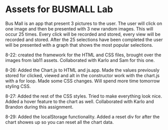 # Assets for BUSMALL Lab

Bus Mall is an app that present 3 pictures to the user. The user will click on one image and then be presented with 3 new random images. This will occur 25 times. Every click will be recorded and stored, every view will be recorded and stored. After the 25 selections have been completed the user will be presented with a graph that shows the most popular selections.

8-22: created the framework for the HTML and CSS files, brought over the images from lab11 assets.
Collaborated with Karlo and Sam for this one.

8-26: Added the Chart.js to HTML and js.app. Made the values previously stored for clicked, viewed and alt in the constructor work with the chart.js with a for loop. Made some CSS changes. Will spend more time tomorrow styling CSS.

8-27: Added the rest of the CSS styles. Tried to make everything look nice. Added a hover feature to the chart as well. Collaborated with Karlo and Brandon during this assignment.

8-29: Added the localStorage functionality. Added a reset div for after the chart showes up so you can reset all the chart data.